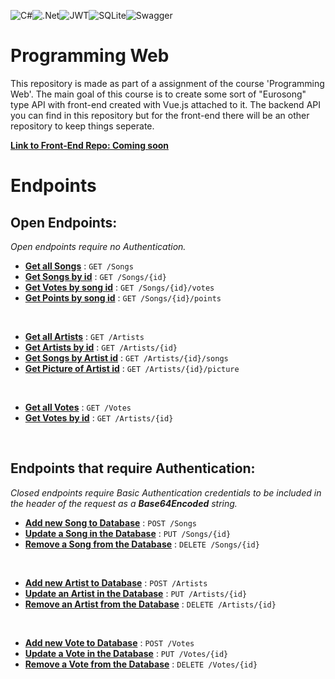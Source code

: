 ![C#](https://img.shields.io/badge/c%23-%23239120.svg?style=for-the-badge&logo=c-sharp&logoColor=white)![.Net](https://img.shields.io/badge/.NET-5C2D91?style=for-the-badge&logo=.net&logoColor=white)![JWT](https://img.shields.io/badge/JWT-black?style=for-the-badge&logo=JSON%20web%20tokens)![SQLite](https://img.shields.io/badge/sqlite-%2307405e.svg?style=for-the-badge&logo=sqlite&logoColor=white)![Swagger](https://img.shields.io/badge/-Swagger-%23Clojure?style=for-the-badge&logo=swagger&logoColor=white)

# **Programming Web**

This repository is made as part of a assignment of the course 'Programming Web'. The main goal of this course is to create some sort of "Eurosong" type API with front-end created with Vue.js attached to it. The backend API you can find in this repository but for the front-end there will be an other repository to keep things seperate.

[**Link to Front-End Repo: Coming soon**]()

# **Endpoints**

## **Open Endpoints:**
*Open endpoints require no Authentication.*

- [**Get all Songs**](docs/songs.md#get-requests) : `GET /Songs`
- [**Get Songs by id**](docs/songs.md#get-requests) : `GET /Songs/{id}`
- [**Get Votes by song id**](docs/songs.md#get-requests) : `GET /Songs/{id}/votes`
- [**Get Points by song id**](docs/songs.md#get-requests) : `GET /Songs/{id}/points`

<br>

- [**Get all Artists**](docs/artists.md#get-requests) : `GET /Artists`
- [**Get Artists by id**](docs/artists.md#get-requests) : `GET /Artists/{id}`
- [**Get Songs by Artist id**](docs/artists.md#get-requests) : `GET /Artists/{id}/songs`
- [**Get Picture of Artist id**](docs/artists.md#get-requests) : `GET /Artists/{id}/picture`

<br>

- [**Get all Votes**](docs/votes.md#get-requests) : `GET /Votes`
- [**Get Votes by id**](docs/votes.md#get-requests) : `GET /Artists/{id}`

<br>

## **Endpoints that require Authentication:**

*Closed endpoints require Basic Authentication credentials to be included in the header of the request as a **Base64Encoded** string.*

- [**Add new Song to Database**](docs/songs.md#post-requests) : `POST /Songs`
- [**Update a Song in the Database**](docs/songs.md#put-requests) : `PUT /Songs/{id}`
- [**Remove a Song from the Database**](docs/songs.md#delete-requests) : `DELETE /Songs/{id}`

<br>

- [**Add new Artist to Database**](docs/artists.md#post-requests) : `POST /Artists`
- [**Update an Artist in the Database**](docs/artists.md#put-requests) : `PUT /Artists/{id}`
- [**Remove an Artist from the Database**](docs/artists.md#delete-requests) : `DELETE /Artists/{id}`

<br>

- [**Add new Vote to Database**](docs/votes.md#post-requests) : `POST /Votes`
- [**Update a Vote in the Database**](docs/votes.md#put-requests) : `PUT /Votes/{id}`
- [**Remove a Vote from the Database**](docs/votes.md#delete-requests) : `DELETE /Votes/{id}`





